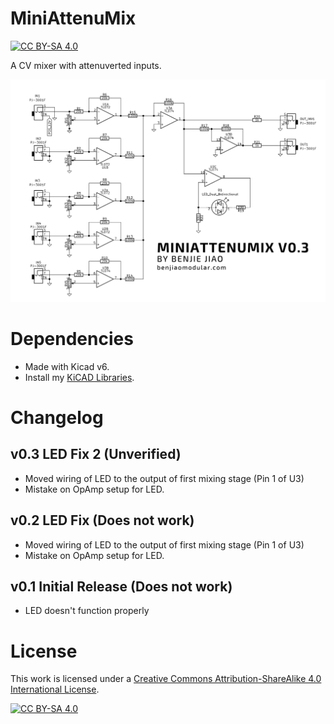 # MiniAttenuMix

[![CC BY-SA 4.0][cc-by-sa-shield]][cc-by-sa]

A CV mixer with attenuverted inputs.

![MiniAttenuMix%20-%20Schematics.png](MiniAttenuMix%20v0.3%20-%20Schematics.png)

# Dependencies
- Made with Kicad v6.
- Install my [KiCAD Libraries](https://github.com/benjiaomodular/KiCadLibraries).

# Changelog

## v0.3 LED Fix 2 (Unverified)
- Moved wiring of LED to the output of first mixing stage (Pin 1 of U3)
- Mistake on OpAmp setup for LED.

## v0.2 LED Fix (Does not work)
- Moved wiring of LED to the output of first mixing stage (Pin 1 of U3)
- Mistake on OpAmp setup for LED.

## v0.1 Initial Release (Does not work)
- LED doesn't function properly

# License

This work is licensed under a
[Creative Commons Attribution-ShareAlike 4.0 International License][cc-by-sa].

[![CC BY-SA 4.0][cc-by-sa-image]][cc-by-sa]

[cc-by-sa]: http://creativecommons.org/licenses/by-sa/4.0/
[cc-by-sa-image]: https://licensebuttons.net/l/by-sa/4.0/88x31.png
[cc-by-sa-shield]: https://img.shields.io/badge/License-CC%20BY--SA%204.0-lightgrey.svg

